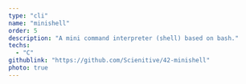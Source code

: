 ```yaml
---
type: "cli"
name: "minishell"
order: 5
description: "A mini command interpreter (shell) based on bash."
techs:
  - "C"
githublink: "https://github.com/Scienitive/42-minishell"
photo: true
---
```

